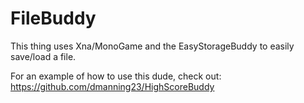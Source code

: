 FileBuddy
=========

This thing uses Xna/MonoGame and the EasyStorageBuddy to easily save/load a file.

For an example of how to use this dude, check out:
https://github.com/dmanning23/HighScoreBuddy